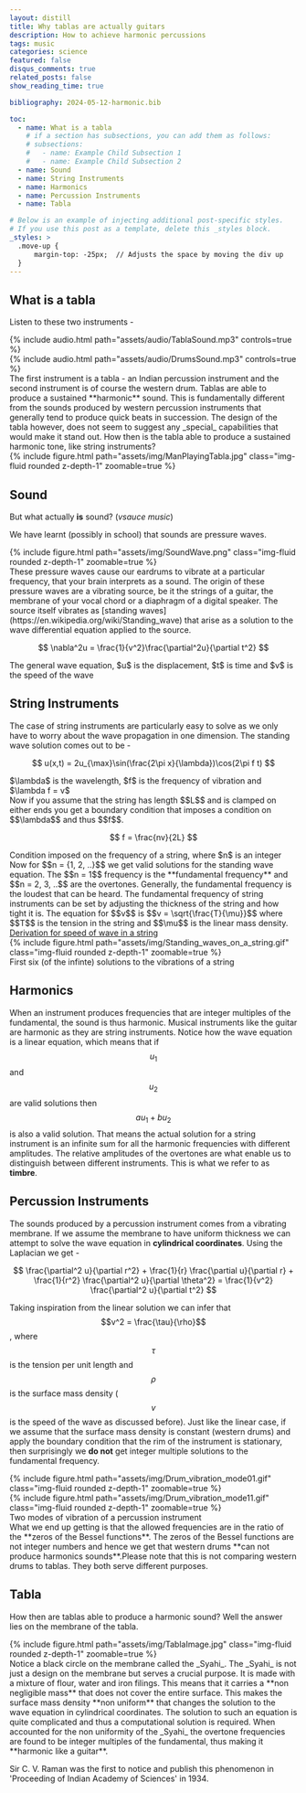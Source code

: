 ```yaml
---
layout: distill
title: Why tablas are actually guitars
description: How to achieve harmonic percussions
tags: music
categories: science
featured: false
disqus_comments: true
related_posts: false
show_reading_time: true

bibliography: 2024-05-12-harmonic.bib

toc:
  - name: What is a tabla
    # if a section has subsections, you can add them as follows:
    # subsections:
    #   - name: Example Child Subsection 1
    #   - name: Example Child Subsection 2
  - name: Sound
  - name: String Instruments
  - name: Harmonics
  - name: Percussion Instruments
  - name: Tabla

# Below is an example of injecting additional post-specific styles.
# If you use this post as a template, delete this _styles block.
_styles: >
  .move-up {
      margin-top: -25px;  // Adjusts the space by moving the div up
  }
---
```

## What is a tabla
Listen to these two instruments -
<div class = "move-up">
<div class="row">
    <div class="col-sm mt-3 mt-md-0">
        {% include audio.html path="assets/audio/TablaSound.mp3" controls=true %}
    </div>
    <div class="col-sm mt-3 mt-md-0">
        {% include audio.html path="assets/audio/DrumsSound.mp3" controls=true %}
    </div>
</div>
</div>
The first instrument is a tabla - an Indian percussion instrument and the second instrument is of course the western drum.
Tablas are able to produce a sustained **harmonic** sound. This is fundamentally different from the sounds produced by western percussion instruments that generally tend to produce quick beats in succession.
The design of the tabla however, does not seem to suggest any _special_ capabilities that would make it stand out. How then is the tabla able to produce a sustained harmonic tone, like string instruments?
<div class="row mt-3">
    <div class="col-sm mt-3 mt-md-0">
        {% include figure.html path="assets/img/ManPlayingTabla.jpg" class="img-fluid rounded z-depth-1" zoomable=true %}
    </div>
</div>

## Sound
But what actually **is** sound? (_vsauce music_)

We have learnt (possibly in school) that sounds are pressure waves.
<div class="row mt-3">
    <div class="col-sm mt-3 mt-md-0">
        {% include figure.html path="assets/img/SoundWave.png" class="img-fluid rounded z-depth-1" zoomable=true %}
    </div>
</div>
These pressure waves cause our eardrums to vibrate at a particular frequency, that your brain interprets as a sound.
The origin of these pressure waves are a vibrating source, be it the strings of a guitar, the membrane of your vocal chord or a diaphragm of a digital speaker. The source itself vibrates as [standing waves](https://en.wikipedia.org/wiki/Standing_wave) that arise as a solution to the wave differential equation applied to the source.

$$
\nabla^2u = \frac{1}{v^2}\frac{\partial^2u}{\partial t^2}
$$

<div class="caption">
The general wave equation, $u$ is the displacement, $t$ is time and $v$ is the speed of the wave
</div>

## String Instruments
The case of string instruments are particularly easy to solve as we only have to worry about the wave propagation in one dimension.
The standing wave solution comes out to be -

$$
u(x,t) = 2u_{\max}\sin(\frac{2\pi x}{\lambda})\cos(2\pi f t)
$$

<div class="caption">
$\lambda$ is the wavelength, $f$ is the frequency of vibration and $\lambda f = v$
</div>
Now if you assume that the string has length $$L$$ and is clamped on either ends you get a boundary condition that imposes a condition on $$\lambda$$ and thus $$f$$.

$$
f = \frac{nv}{2L}
$$

<div class="caption">
Condition imposed on the frequency of a string, where $n$ is an integer
</div>
Now for $$n = {1, 2, ..}$$ we get valid solutions for the standing wave equation. The $$n = 1$$ frequency is the **fundamental frequency** and $$n = 2, 3, ..$$ are the overtones. Generally, the fundamental frequency is the loudest that can be heard. The fundamental frequency of string instruments can be set by adjusting the thickness of the string and how tight it is. The equation for $$v$$ is $$v = \sqrt{\frac{T}{\mu}}$$ where $$T$$ is the tension in the string and $$\mu$$ is the linear mass density. <d-footnote><a href = "https://pressbooks.online.ucf.edu/osuniversityphysics/chapter/16-3-wave-speed-on-a-stretched-string/#:~:text=The%20speed%20of%20a%20pulse%20or%20wave%20on,is%20the%20mass%20per%20length%20of%20the%20string.">Derivation for speed of wave in a string</a></d-footnote>
<div class="row mt-3">
    <div class="col-sm mt-3 mt-md-0">
        {% include figure.html path="assets/img/Standing_waves_on_a_string.gif" class="img-fluid rounded z-depth-1" zoomable=true %}
    </div>
</div>
<div class = "move-up">
  <div class="caption">
  First six (of the infinte) solutions to the vibrations of a string
  </div>
</div>

## Harmonics
When an instrument produces frequencies that are integer multiples of the fundamental, the sound is thus harmonic.
Musical instruments like the guitar are harmonic as they are string instruments. Notice how the wave equation is a linear equation, which means that if $$u_1$$ and $$u_2$$ are valid solutions then $$a u_1 + b u_2$$ is also a valid solution. That means the actual solution for a string instrument is an infinite sum for all the harmonic frequencies with different amplitudes. The relative amplitudes of the overtones are what enable us to distinguish between different instruments. This is what we refer to as **timbre**.

## Percussion Instruments
The sounds produced by a percussion instrument comes from a vibrating membrane. If we assume the membrane to have uniform thickness we can attempt to solve the wave equation in **cylindrical coordinates**. Using the Laplacian we get -

$$
\frac{\partial^2 u}{\partial r^2} + \frac{1}{r} \frac{\partial u}{\partial r} + \frac{1}{r^2} \frac{\partial^2 u}{\partial \theta^2} = \frac{1}{v^2} \frac{\partial^2 u}{\partial t^2}
$$

Taking inspiration from the linear solution we can infer that $$v^2 = \frac{\tau}{\rho}$$, where $$\tau$$ is the tension per unit length and $$\rho$$ is the surface mass density ($$v$$ is the speed of the wave as discussed before).
Just like the linear case, if we assume that the surface mass density is constant (western drums) and apply the boundary condition that the rim of the instrument is stationary, then surprisingly we **do not** get integer multiple solutions to the fundamental frequency.
<div class="row mt-3">
    <div class="col-sm mt-3 mt-md-0">
        {% include figure.html path="assets/img/Drum_vibration_mode01.gif" class="img-fluid rounded z-depth-1" zoomable=true %}
    </div>
    <div class="col-sm mt-3 mt-md-0">
        {% include figure.html path="assets/img/Drum_vibration_mode11.gif" class="img-fluid rounded z-depth-1" zoomable=true %}
    </div>
</div>
<div class = "move-up">
  <div class="caption">
  Two modes of vibration of a percussion instrument
  </div>
</div>
What we end up getting is that the allowed frequencies are in the ratio of the **zeros of the Bessel functions**<d-cite key="STabla"></d-cite>. The zeros of the Bessel functions are not integer numbers and hence we get that western drums **can not produce harmonics sounds**.<d-footnote>Please note that this is not comparing western drums to tablas. They both serve different purposes.</d-footnote>

## Tabla
How then are tablas able to produce a harmonic sound? Well the answer lies on the membrane of the tabla.
<div class="row mt-3">
    <div class="col-sm mt-3 mt-md-0">
        {% include figure.html path="assets/img/TablaImage.jpg" class="img-fluid rounded z-depth-1" zoomable=true %}
    </div>
</div>
Notice a black circle on the membrane called the _Syahi_. The _Syahi_ is not just a design on the membrane but serves a crucial purpose. It is made with a mixture of flour, water and iron filings. This means that it carries a **non negligible mass** that does not cover the entire surface. This makes the surface mass density **non uniform** that changes the solution to the wave equation in cylindrical coordinates.
The solution to such an equation is quite complicated and thus a computational solution is required.
When accounted for the non uniformity of the _Syahi_ the overtone frequencies are found to be integer multiples of the fundamental, thus making it **harmonic like a guitar**.

Sir C. V. Raman was the first to notice and publish<d-cite key="CVR"></d-cite> this phenomenon in 'Proceeding of Indian Academy of Sciences' in 1934.

